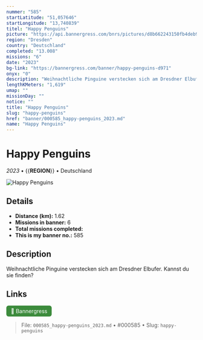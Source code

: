 ```yaml
---
nummer: "585"
startLatitude: "51,057646"
startLongitude: "13,740839"
titel: "Happy Penguins"
picture: "https://api.bannergress.com/bnrs/pictures/d8b662243150fb4deb9d1b4b29fd8f61"
region: "Dresden"
country: "Deutschland"
completed: "13.008"
missions: "6"
date: "2023"
bg-link: "https://bannergress.com/banner/happy-penguins-d971"
onyx: "0"
description: "Weihnachtliche Pinguine verstecken sich am Dresdner Elbufer. Kannst du sie finden?"
lengthKMeters: "1,619"
umap: ""
missionDay: ""
notice: ""
title: "Happy Penguins"
slug: "happy-penguins"
href: "banner/000585_happy-penguins_2023.md"
name: "Happy Penguins"
---
```

# Happy Penguins

*2023* • {{__REGION__}} • Deutschland

![Happy Penguins](https://api.bannergress.com/bnrs/pictures/d8b662243150fb4deb9d1b4b29fd8f61)



## Details
- **Distance (km):** 1.62
- **Missions in banner:** 6
- **Total missions completed:** 
- **This is my banner no.:** 585



## Description
Weihnachtliche Pinguine verstecken sich am Dresdner Elbufer. Kannst du sie finden?



## Links
<a href="https://bannergress.com/banner/happy-penguins-d971" target="_blank" style="display:inline-block;margin-right:8px;padding:6px 12px;background:#3c8b3c;color:#fff;text-decoration:none;border-radius:6px;">🔗 Bannergress</a>



> File: `000585_happy-penguins_2023.md` • #000585 • Slug: `happy-penguins`
